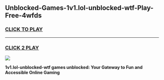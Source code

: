 
## Unblocked-Games-1v1.lol-unblocked-wtf-Play-Free-4wfds
<h3>
<a href="https://premium76.site?title=1v1.lol-unblocked-wtf&ref=17A">CLICK TO PLAY</a></h3>
<hr>

<h3>
<a href="https://premium76.site?title=1v1.lol-unblocked-wtf&ref=17A">CLICK 2 PLAY</a>
  
</h3>

<a href="https://premium76.site?title=1v1.lol-unblocked-wtf&ref=17A"><img src="https://clearcache.store/games.png"></a>


**1v1.lol-unblocked-wtf games unblocked: Your Gateway to Fun and Accessible Online Gaming**
